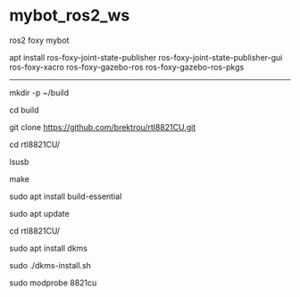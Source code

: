 # mybot_ros2_ws

ros2 foxy mybot


apt install ros-foxy-joint-state-publisher ros-foxy-joint-state-publisher-gui ros-foxy-xacro ros-foxy-gazebo-ros ros-foxy-gazebo-ros-pkgs


---------------------------

mkdir -p ~/build

cd build

git clone https://github.com/brektrou/rtl8821CU.git

cd rtl8821CU/

lsusb

make

sudo apt install build-essential

sudo apt update

cd rtl8821CU/

sudo apt install dkms

sudo ./dkms-install.sh

sudo modprobe 8821cu





